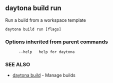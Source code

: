 ## daytona build run

Run a build from a workspace template

```
daytona build run [flags]
```

### Options inherited from parent commands

```
      --help   help for daytona
```

### SEE ALSO

* [daytona build](daytona_build.md)	 - Manage builds


